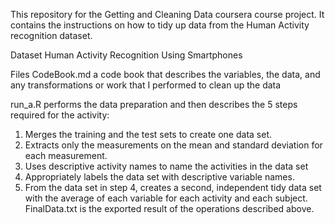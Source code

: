 This repository for the Getting and Cleaning Data coursera course project. It contains the instructions on how to tidy up
data from the Human Activity recognition dataset.

Dataset
Human Activity Recognition Using Smartphones

Files
CodeBook.md a code book that describes the variables, the data, and any transformations or work that I performed to clean up the data

run_a.R performs the data preparation and then describes the 5 steps required for the activity: 
1. Merges the training and the test sets to create one data set.
2. Extracts only the measurements on the mean and standard deviation for each measurement.
3. Uses descriptive activity names to name the activities in the data set
4. Appropriately labels the data set with descriptive variable names.
5. From the data set in step 4, creates a second, independent tidy data set with the average of each variable for each activity and each subject.
FinalData.txt is the exported result of the operations described above.
